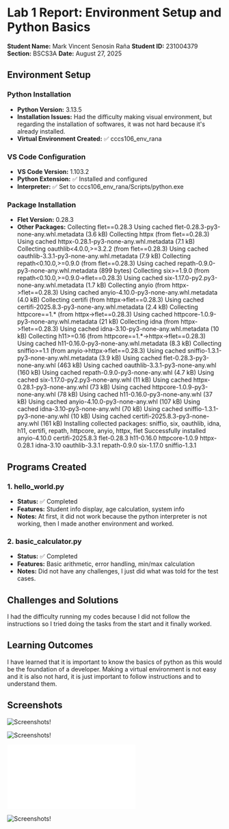 # Lab 1 Report: Environment Setup and Python Basics

**Student Name:** Mark Vincent Senosin Raña
**Student ID:** 231004379
**Section:** BSCS3A
**Date:** August 27, 2025

## Environment Setup

### Python Installation
- **Python Version:** 3.13.5
- **Installation Issues:** Had the difficulty making visual environment, but regarding the installation of softwares, it was not hard because it's already installed.
- **Virtual Environment Created:** ✅ cccs106_env_rana

### VS Code Configuration
- **VS Code Version:** 1.103.2
- **Python Extension:** ✅ Installed and configured
- **Interpreter:** ✅ Set to cccs106_env_rana/Scripts/python.exe

### Package Installation
- **Flet Version:** 0.28.3
- **Other Packages:** Collecting flet==0.28.3
  Using cached flet-0.28.3-py3-none-any.whl.metadata (3.6 kB)
Collecting httpx (from flet==0.28.3)
  Using cached httpx-0.28.1-py3-none-any.whl.metadata (7.1 kB)
Collecting oauthlib<4.0.0,>=3.2.2 (from flet==0.28.3)
  Using cached oauthlib-3.3.1-py3-none-any.whl.metadata (7.9 kB)
Collecting repath<0.10.0,>=0.9.0 (from flet==0.28.3)
  Using cached repath-0.9.0-py3-none-any.whl.metadata (899 bytes)
Collecting six>=1.9.0 (from repath<0.10.0,>=0.9.0->flet==0.28.3)
  Using cached six-1.17.0-py2.py3-none-any.whl.metadata (1.7 kB)
Collecting anyio (from httpx->flet==0.28.3)
  Using cached anyio-4.10.0-py3-none-any.whl.metadata (4.0 kB)
Collecting certifi (from httpx->flet==0.28.3)
  Using cached certifi-2025.8.3-py3-none-any.whl.metadata (2.4 kB)
Collecting httpcore==1.* (from httpx->flet==0.28.3)
  Using cached httpcore-1.0.9-py3-none-any.whl.metadata (21 kB)
Collecting idna (from httpx->flet==0.28.3)
  Using cached idna-3.10-py3-none-any.whl.metadata (10 kB)
Collecting h11>=0.16 (from httpcore==1.*->httpx->flet==0.28.3)
  Using cached h11-0.16.0-py3-none-any.whl.metadata (8.3 kB)
Collecting sniffio>=1.1 (from anyio->httpx->flet==0.28.3)
  Using cached sniffio-1.3.1-py3-none-any.whl.metadata (3.9 kB)
Using cached flet-0.28.3-py3-none-any.whl (463 kB)
Using cached oauthlib-3.3.1-py3-none-any.whl (160 kB)
Using cached repath-0.9.0-py3-none-any.whl (4.7 kB)
Using cached six-1.17.0-py2.py3-none-any.whl (11 kB)
Using cached httpx-0.28.1-py3-none-any.whl (73 kB)
Using cached httpcore-1.0.9-py3-none-any.whl (78 kB)
Using cached h11-0.16.0-py3-none-any.whl (37 kB)
Using cached anyio-4.10.0-py3-none-any.whl (107 kB)
Using cached idna-3.10-py3-none-any.whl (70 kB)
Using cached sniffio-1.3.1-py3-none-any.whl (10 kB)
Using cached certifi-2025.8.3-py3-none-any.whl (161 kB)
Installing collected packages: sniffio, six, oauthlib, idna, h11, certifi, repath, httpcore, anyio, httpx, flet
Successfully installed anyio-4.10.0 certifi-2025.8.3 flet-0.28.3 h11-0.16.0 httpcore-1.0.9 httpx-0.28.1 idna-3.10 oauthlib-3.3.1 repath-0.9.0 six-1.17.0 sniffio-1.3.1

## Programs Created

### 1. hello_world.py
- **Status:** ✅ Completed
- **Features:** Student info display, age calculation, system info
- **Notes:** At first, it did not work because the python interpreter is not working, then I made another environment and worked.

### 2. basic_calculator.py
- **Status:** ✅ Completed
- **Features:** Basic arithmetic, error handling, min/max calculation
- **Notes:** Did not have any challenges, I just did what was told for the test cases.

## Challenges and Solutions

I had the difficulty running my codes because I did not follow the instructions so I tried doing the tasks from the start and it finally worked.

## Learning Outcomes

I have learned that it is important to know the basics of python as this would be the foundation of a developer. Making a virtual environment is not easy and it is also not hard, it is just important to follow instructions and to understand them.

## Screenshots

![Screenshots!](/cccs106-projects/week1_labs/lab1_screenshots/environment_setup.png)

![Screenshots!](/cccs106-projects/week1_labs/lab1_screenshots/vscode_setup.png)

![Screenshots!](/cccs106-projects/week1_labs/hello_world.py)

![Screenshots!](/cccs106-projects/week1_labs/lab1_screenshots/basic_calculator_output.png)
